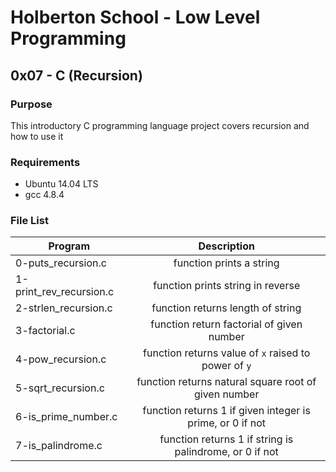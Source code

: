 # Holberton School - Low Level Programming
## 0x07 - C (Recursion)

### Purpose
This introductory C programming language project covers
recursion and how to use it

### Requirements
* Ubuntu 14.04 LTS
* gcc 4.8.4

### File List
| Program         | Description                                              |
| --------------- |:--------------------------------------------------------:|
| 0-puts_recursion.c | function prints a string |
| 1-print_rev_recursion.c | function prints string in reverse |
| 2-strlen_recursion.c | function returns length of string |
| 3-factorial.c | function return factorial of given number |
| 4-pow_recursion.c | function returns value of `x` raised to power of `y` |
| 5-sqrt_recursion.c | function returns natural square root of given number |
| 6-is_prime_number.c | function returns 1 if given integer is prime, or 0 if not |
| 7-is_palindrome.c | function returns 1 if string is palindrome, or 0 if not |
